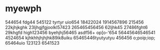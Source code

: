 # myewph
544654
fdg44
545122
tyrtyr
uio654
18422024
1914567896
215456
22kjhjkghk
23ljhgjfgjoolkl57423
265465456456
62ljhk45
27486fght6
29khgfd
high123456
byehjhj56465
asdf56+
op[o-'654
56445646546541
4524654
kjhkhhjhjhjhk89ik8uiku
65465446tyutyutyu
456456
o;poip;iop;
65464uio
123123
6541523

